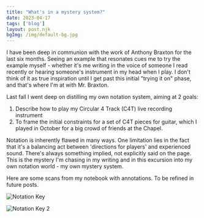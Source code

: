 ```yaml
---
title: "What's in a mystery system?"
date: 2023-04-17
tags: ['blog']
layout: post.njk
bgImg: /img/default-bg.jpg
---
```

I have been deep in communion with the work of Anthony Braxton for the last six months. Seeing an example that resonates cues me to try the example myself - whether it's me writing in the voice of someone I read recently or hearing someone's instrument in my head when I play. I don't think of it as true inspiration until I get past this initial "trying it on" phase, and that's where I'm at with Mr. Braxton. 

Last fall I went deep on distilling my own notation system, aiming at 2 goals:

1. Describe how to play my Circular 4 Track (C4T) live recording instrument
2. To frame the initial constraints for a set of C4T pieces for guitar, which I played in October for a big crowd of friends at the Chapel.

Notation is inherently flawed in many ways. One limitation lies in the fact that it's a balancing act between 'directions for players' and experienced sound. There's always something implied, not explicitly said on the page. This is the mystery I'm chasing in my writing and in this excursion into my own notation world - my own mystery system.

Here are some scans from my notebook with annotations. To be refined in future posts.

![Notation Key](/main/img/C4TNotation/C4TNotation.png)

![Notation Key 2](/main/img/C4TNotation/C4TNotationEx.png)

